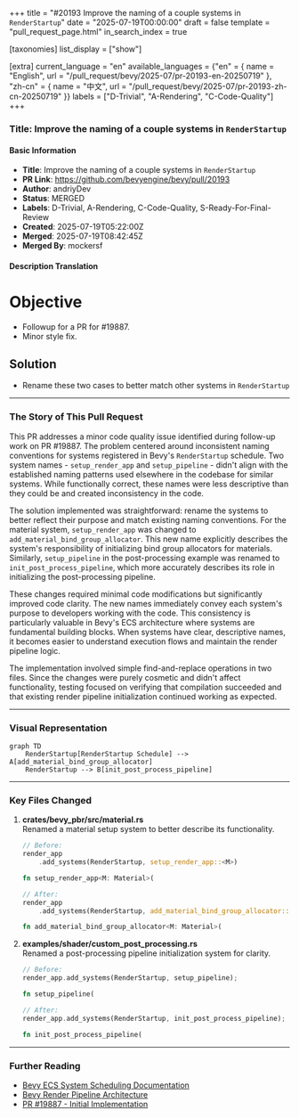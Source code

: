 +++
title = "#20193 Improve the naming of a couple systems in `RenderStartup`"
date = "2025-07-19T00:00:00"
draft = false
template = "pull_request_page.html"
in_search_index = true

[taxonomies]
list_display = ["show"]

[extra]
current_language = "en"
available_languages = {"en" = { name = "English", url = "/pull_request/bevy/2025-07/pr-20193-en-20250719" }, "zh-cn" = { name = "中文", url = "/pull_request/bevy/2025-07/pr-20193-zh-cn-20250719" }}
labels = ["D-Trivial", "A-Rendering", "C-Code-Quality"]
+++

### Title: Improve the naming of a couple systems in `RenderStartup`

#### Basic Information
- **Title**: Improve the naming of a couple systems in `RenderStartup`
- **PR Link**: https://github.com/bevyengine/bevy/pull/20193
- **Author**: andriyDev
- **Status**: MERGED
- **Labels**: D-Trivial, A-Rendering, C-Code-Quality, S-Ready-For-Final-Review
- **Created**: 2025-07-19T05:22:00Z
- **Merged**: 2025-07-19T08:42:45Z
- **Merged By**: mockersf

#### Description Translation
# Objective

- Followup for a PR for #19887.
- Minor style fix.

## Solution

- Rename these two cases to better match other systems in `RenderStartup`

---

### The Story of This Pull Request

This PR addresses a minor code quality issue identified during follow-up work on PR #19887. The problem centered around inconsistent naming conventions for systems registered in Bevy's `RenderStartup` schedule. Two system names - `setup_render_app` and `setup_pipeline` - didn't align with the established naming patterns used elsewhere in the codebase for similar systems. While functionally correct, these names were less descriptive than they could be and created inconsistency in the code.

The solution implemented was straightforward: rename the systems to better reflect their purpose and match existing naming conventions. For the material system, `setup_render_app` was changed to `add_material_bind_group_allocator`. This new name explicitly describes the system's responsibility of initializing bind group allocators for materials. Similarly, `setup_pipeline` in the post-processing example was renamed to `init_post_process_pipeline`, which more accurately describes its role in initializing the post-processing pipeline.

These changes required minimal code modifications but significantly improved code clarity. The new names immediately convey each system's purpose to developers working with the code. This consistency is particularly valuable in Bevy's ECS architecture where systems are fundamental building blocks. When systems have clear, descriptive names, it becomes easier to understand execution flows and maintain the render pipeline logic.

The implementation involved simple find-and-replace operations in two files. Since the changes were purely cosmetic and didn't affect functionality, testing focused on verifying that compilation succeeded and that existing render pipeline initialization continued working as expected.

---

### Visual Representation

```mermaid
graph TD
    RenderStartup[RenderStartup Schedule] --> A[add_material_bind_group_allocator]
    RenderStartup --> B[init_post_process_pipeline]
```

---

### Key Files Changed

1. **crates/bevy_pbr/src/material.rs**  
   Renamed a material setup system to better describe its functionality.  

   ```rust
   // Before:
   render_app
       .add_systems(RenderStartup, setup_render_app::<M>)
   
   fn setup_render_app<M: Material>(
   ```

   ```rust
   // After:
   render_app
       .add_systems(RenderStartup, add_material_bind_group_allocator::<M>)
   
   fn add_material_bind_group_allocator<M: Material>(
   ```

2. **examples/shader/custom_post_processing.rs**  
   Renamed a post-processing pipeline initialization system for clarity.  

   ```rust
   // Before:
   render_app.add_systems(RenderStartup, setup_pipeline);
   
   fn setup_pipeline(
   ```

   ```rust
   // After:
   render_app.add_systems(RenderStartup, init_post_process_pipeline);
   
   fn init_post_process_pipeline(
   ```

---

### Further Reading
- [Bevy ECS System Scheduling Documentation](https://bevyengine.org/learn/book/getting-started/ecs/#system-scheduling)
- [Bevy Render Pipeline Architecture](https://bevyengine.org/learn/book/getting-started/rendering/)
- [PR #19887 - Initial Implementation](https://github.com/bevyengine/bevy/pull/19887)